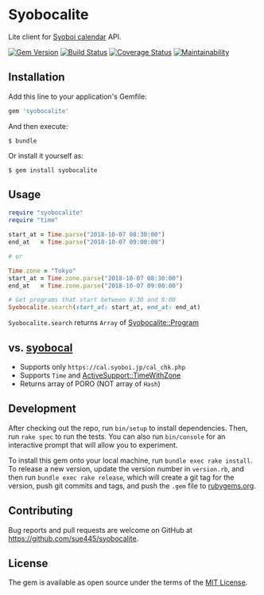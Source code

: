 # Syobocalite

Lite client for [Syoboi calendar](http://cal.syoboi.jp/) API.

[![Gem Version](https://badge.fury.io/rb/syobocalite.svg)](https://badge.fury.io/rb/syobocalite)
[![Build Status](https://github.com/sue445/syobocalite/workflows/test/badge.svg?branch=master)](https://github.com/sue445/syobocalite/actions?query=workflow%3Atest)
[![Coverage Status](https://coveralls.io/repos/github/sue445/syobocalite/badge.svg?branch=master)](https://coveralls.io/github/sue445/syobocalite?branch=master)
[![Maintainability](https://api.codeclimate.com/v1/badges/9f77793acf8d5c24886e/maintainability)](https://codeclimate.com/github/sue445/syobocalite/maintainability)

## Installation

Add this line to your application's Gemfile:

```ruby
gem 'syobocalite'
```

And then execute:

    $ bundle

Or install it yourself as:

    $ gem install syobocalite

## Usage

```ruby
require "syobocalite"
require "time"

start_at = Time.parse("2018-10-07 08:30:00")
end_at   = Time.parse("2018-10-07 09:00:00")

# or

Time.zone = "Tokyo"
start_at = Time.zone.parse("2018-10-07 08:30:00")
end_at   = Time.zone.parse("2018-10-07 09:00:00")

# Get programs that start between 8:30 and 9:00
Syobocalite.search(start_at: start_at, end_at: end_at)
```

`Syobocalite.search` returns `Array` of [Syobocalite::Program](lib/syobocalite/program.rb)

## vs. [syobocal](https://github.com/xmisao/syobocal)
* Supports only `https://cal.syoboi.jp/cal_chk.php`
* Supports `Time` and [ActiveSupport::TimeWithZone](https://api.rubyonrails.org/classes/ActiveSupport/TimeWithZone.html)
* Returns array of PORO (NOT array of `Hash`)

## Development

After checking out the repo, run `bin/setup` to install dependencies. Then, run `rake spec` to run the tests. You can also run `bin/console` for an interactive prompt that will allow you to experiment.

To install this gem onto your local machine, run `bundle exec rake install`. To release a new version, update the version number in `version.rb`, and then run `bundle exec rake release`, which will create a git tag for the version, push git commits and tags, and push the `.gem` file to [rubygems.org](https://rubygems.org).

## Contributing

Bug reports and pull requests are welcome on GitHub at https://github.com/sue445/syobocalite.

## License

The gem is available as open source under the terms of the [MIT License](https://opensource.org/licenses/MIT).
